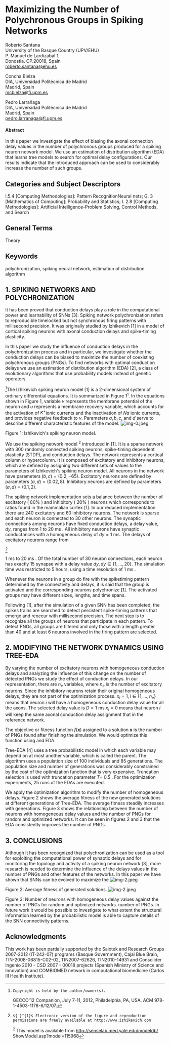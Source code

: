 # Maximizing the Number of Polychronous Groups in Spiking Networks 

Roberto Santana<br>University of the Basque Country (UPV/EHU)<br>P. Manuel de Lardizabal 1,<br>Donostia. CP.20018, Spain<br>roberto.santana@ehu.es

Concha Bielza<br>DIA, Universidad Politécnica de Madrid<br>Madrid, Spain<br>mcbielza@fi.upm.es

Pedro Larrañaga<br>DIA, Universidad Politécnica de Madrid<br>Madrid, Spain<br>pedro.larranaga@fi.upm.es


#### Abstract

In this paper we investigate the effect of biasing the axonal connection delay values in the number of polychronous groups produced for a spiking neuron network model. We use an estimation of distribution algorithm (EDA) that learns tree models to search for optimal delay configurations. Our results indicate that the introduced approach can be used to considerably increase the number of such groups.


## Categories and Subject Descriptors

I.5.4 [Computing Methodologies]: Pattern RecognitionNeural nets; G. 3 [Mathematics of Computing]: Probability and Statistics; I. 2.8 [Computing Methodologies]: Artificial Intelligence-Problem Solving, Control Methods, and Search

## General Terms

Theory

## Keywords

polychronization, spiking neural network, estimation of distribution algorithm

## 1. SPIKING NETWORKS AND POLYCHRONIZATION

It has been proved that conduction delays play a role in the computational power and learnability of SNNs [3]. Spiking network polychronization refers to reproducible timelocked but not synchronous firing patterns with millisecond precision. It was originally studied by Izhikevich [1] in a model of cortical spiking neurons with axonal conduction delays and spike-timing plasticity.

In this paper we study the influence of conduction delays in the polychronization process and in particular, we investigate whether the conduction delays can be biased to maximize the number of coexisting polychronous groups (PNGs). To find networks with optimal conduction delays we use an estimation of distribution algorithm (EDA) [2], a class of evolutionary algorithms that use probability models instead of genetic operators.

[^0]The Izhikevich spiking neuron model [1] is a 2-dimensional system of ordinary differential equations. It is summarized in Figure $1^{1}$. In the equations shown in Figure 1, variable $v$ represents the membrane potential of the neuron and $u$ represents a membrane recovery variable, which accounts for the activation of $K^{+}$ionic currents and the inactivation of $N a$ ionic currents, and provides negative feedback to $v$. Parameters $a, b, c$, and $d$ serve to describe different characteristic features of the model.
![img-0.jpeg](img-0.jpeg)

Figure 1: Izhikevich's spiking neuron model.

We use the spiking network model ${ }^{2}$ introduced in [1]. It is a sparse network with 300 randomly connected spiking neurons, spike-timing dependent plasticity (STDP), and conduction delays. The network represents a cortical column or hypercolumn. It is composed of excitatory and inhibitory neurons, which are defined by assigning two different sets of values to the parameters of Izhikevich's spiking neuron model. All neurons in the network have parameters $(b, c)=(0.2,-65)$. Excitatory neurons are defined by parameters $(a, d)=(0.02,8)$. Inhibitory neurons are defined by parameters $(a, d)=(0.1,2)$.

The spiking network implementation sets a balance between the number of excitatory ( $80 \%$ ) and inhibitory ( $20 \%$ ) neurons which corresponds to ratios found in the mammalian cortex [1]. In our reduced implementation there are 240 excitatory and 60 inhibitory neurons. The network is sparse and each neuron is connected to 30 other neurons. The synaptic connections among neurons have fixed conduction delays, a delay value, $d y$, ranges from 1 to 20 ms . All inhibitory neurons have synaptic conductances with a homogeneous delay of $d y=1 \mathrm{~ms}$. The delays of excitatory neurons range from

[^1]
[^0]:    Copyright is held by the author/owner(s).
    GECCO'12 Companion, July 7-11, 2012, Philadelphia, PA, USA.
    ACM 978-1-4503-1178-6/12/07.

[^1]:    ${ }^{1}$ Electronic version of the figure and reproduction permissions are freely available at http://www.izhikevich.com
    ${ }^{2}$ This model is available from http://senselab.med.yale.edu/modeldb/ ShowModel.asp?model=115968

1 ms to 20 ms . Of the total number of 30 neuron connections, each neuron has exactly 15 synapse with a delay value $d y, d y \in\{1, \ldots, 20\}$. The simulation time was restricted to 5 hours, using a time resolution of 1 ms .

Whenever the neurons in a group do fire with the spiketiming pattern determined by the connectivity and delays, it is said that the group is activated and the corresponding neurons polychronize [1]. The activated groups may have different sizes, lengths, and time spans.

Following [1], after the simulation of a given SNN has been completed, the spikes trains are searched to detect persistent spike-timing patterns that emerge and reoccur with millisecond precision. The next step is to recognize all the groups of neurons that participate in each pattern. To detect PNGs, all groups are filtered and only those with a length greater than 40 and at least 6 neurons involved in the firing pattern are selected.

## 2. MODIFYING THE NETWORK DYNAMICS USING TREE-EDA

By varying the number of excitatory neurons with homogeneous conduction delays and analyzing the influence of this change on the number of detected PNGs we study the effect of conduction delays. In our representation, there are $n_{e}$ variables, where $n_{e}$ is the number of excitatory neurons. Since the inhibitory neurons retain their original homogeneous delays, they are not part of the optimization process. $x_{i}=1, i \in\left\{1, \ldots, n_{e}\right\}$ means that neuron $i$ will have a homogeneous conduction delay value for all the axons. The selected delay value is $D=1 \mathrm{~ms} . x_{i}=0$ means that neuron $i$ will keep the same axonal conduction delay assignment that in the reference network.

The objective or fitness function $f(\mathbf{x})$ assigned to a solution $\mathbf{x}$ is the number of PNGs found after finishing the simulation. We would optimize this function using and EDA.

Tree-EDA [4] uses a tree probabilistic model in which each variable may depend on at most another variable, which is called the parent. The algorithm uses a population size of 100 individuals and 85 generations. The population size and number of generations was considerably constrained by the cost of the optimization function that is very expensive. Truncation selection is used with truncation parameter $T=$ 0.5 . For the optimization experiments, 25 runs of the EDAs are executed.

We apply the optimization algorithm to modify the number of homogeneous delays. Figure 2 shows the average fitness of the new generated solutions at different generations of Tree-EDA. The average fitness steadily increases with generations. Figure 3 shows the relationship between the number of neurons with homogeneous delay values and the number of PNGs for random and optimized networks. It can be seen in figures 2 and 3 that the EDA consistently improves the number of PNGs.

## 3. CONCLUSIONS

Although it has been recognized that polychronization can be used as a tool for exploiting the computational power of synaptic delays and for monitoring the topology and activity of a spiking neuron network [3], more research is needed to determine the influence of the delays values in the number of PNGs and other features of the networks. In this paper we have shown that SNNs can be evolved to maximize the
![img-2.jpeg](img-2.jpeg)

Figure 2: Average fitness of generated solutions.
![img-2.jpeg](img-2.jpeg)

Figure 3: Number of neurons with homogeneous delay values against the number of PNGs for random and optimized networks.
number of PNGs. In future work it would be possible to investigate to what extent the structural information learned by the probabilistic model is able to capture details of the SNN connectivity patterns.

## Acknowledgments

This work has been partially supported by the Saiotek and Research Groups 2007-2012 (IT-242-07) programs (Basque Government), Cajal Blue Brain, TIN-2008-06815-C02-02, TIN2007-62626, TIN2010-14931 and Consolider Ingenio 2010 - CSD 2007 - 00018 projects (Spanish Ministry of Science and Innovation) and COMBIOMED network in computational biomedicine (Carlos III Health Institute).
